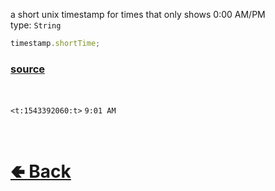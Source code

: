 a short unix timestamp for times that only shows 0:00 AM/PM<br>
type: `String`<br>

```js
timestamp.shortTime;
```

### [source](https://github.com/paigeroid/noscord.js/blob/main/src/Services/UtilService/custard/Timestamp.js)

<br>

`<t:1543392060:t>` `9:01 AM` 

<br> <h1> [🢀 Back](https://github.com/paigeroid/noscord.js/wiki/Util.Timestamp) </h1>